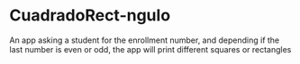 # CuadradoRect-ngulo
An app asking a student for the enrollment number, and depending if the last number is even or odd, the app will print different squares or rectangles
